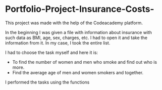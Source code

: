 # Portfolio-Project-Insurance-Costs-
This project was made with the help of the Codeacademy platform. 

In the beginning I was given a file with information about insurance with such data as BMI, age, sex, charges, etc.
I had to open it and take the information from it. In my case, I took the entire list. 

I had to choose the task myself and here it is:
- To find the number of women and men who smoke and find out who is more.
- Find the average age of men and women smokers and together. 

I performed the tasks using the functions 

